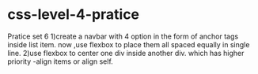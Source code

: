 # css-level-4-pratice
Pratice set 6
1)create a navbar with 4 option in the form of anchor tags inside list item.
now ,use flexbox to place them all spaced equally in single line.
2)use flexbox to center one div inside another div.
which has higher priority -align items or align self.
